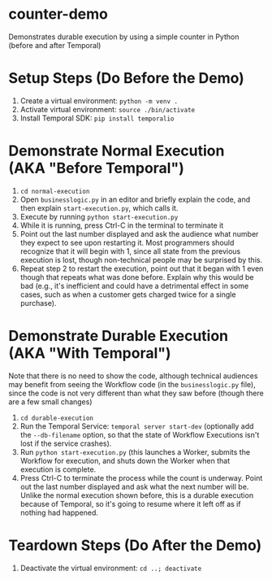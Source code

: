 # counter-demo
Demonstrates durable execution by using a simple counter in Python (before and after Temporal)

# Setup Steps (Do Before the Demo)

1. Create a virtual environment: `python -m venv .`
2. Activate virtual environment: `source ./bin/activate`
3. Install Temporal SDK: `pip install temporalio`

# Demonstrate Normal Execution (AKA "Before Temporal")
1. `cd normal-execution`
2. Open `businesslogic.py` in an editor and briefly explain the code, 
   and then explain `start-execution.py`, which calls it.
3. Execute by running `python start-execution.py`
4. While it is running, press Ctrl-C in the terminal to terminate it
5. Point out the last number displayed and ask the audience what 
   number they expect to see upon restarting it. Most programmers
   should recognize that it will begin with 1, since all state from
   the previous execution is lost, though non-technical people may
   be surprised by this.
6. Repeat step 2 to restart the execution, point out that it began
   with 1 even though that repeats what was done before. Explain 
   why this would be bad (e.g., it's inefficient and could have a
   detrimental effect in some cases, such as when a customer gets
   charged twice for a single purchase).

# Demonstrate Durable Execution (AKA "With Temporal")
Note that there is no need to show the code, although technical 
audiences may benefit from seeing the Workflow code (in the 
`businesslogic.py` file), since the code is not very different
than what they saw before (though there are a few small changes)

1. `cd durable-execution`
2. Run the Temporal Service: `temporal server start-dev` (optionally 
   add the `--db-filename` option, so that the state of Workflow 
   Executions isn't lost if the service crashes).
3. Run `python start-execution.py` (this launches a Worker, submits 
   the Workflow for execution, and shuts down the Worker when that 
   execution is complete.
4. Press Ctrl-C to terminate the process while the count is underway. 
   Point out the last number displayed and ask what the next number 
   will be. Unlike the normal execution shown before, this is a 
   durable execution because of Temporal, so it's going to resume 
   where it left off as if nothing had happened.


# Teardown Steps (Do After the Demo)

1. Deactivate the virtual environment: `cd ..; deactivate`
